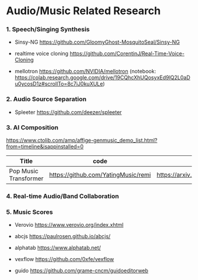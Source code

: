 # Audio/Music Related Research

### 1. Speech/Singing Synthesis

- Sinsy-NG https://github.com/GloomyGhost-MosquitoSeal/Sinsy-NG

- realtime voice cloning https://github.com/CorentinJ/Real-Time-Voice-Cloning

- mellotron https://github.com/NVIDIA/mellotron (notebook: https://colab.research.google.com/drive/19CQhcXhUQosyxEd9lQ2L0aDu0ycosD1z#scrollTo=8c7iJ0kuXULe)

### 2. Audio Source Separation

- Spleeter https://github.com/deezer/spleeter

### 3. AI Composition

https://www.ctolib.com/amp/affige-genmusic_demo_list.html?from=timeline&isappinstalled=0

| Title       | code        | paper     | demo  |
| ----------- | ----------- | --------- | ----- |
| Pop Music Transformer | https://github.com/YatingMusic/remi | https://arxiv.org/abs/2002.00212 | https://vibertthio.com/transformer/ |

### 4. Real-time Audio/Band Collaboration

### 5. Music Scores

- Verovio https://www.verovio.org/index.xhtml

- abcjs https://paulrosen.github.io/abcjs/

- alphatab https://www.alphatab.net/

- vexflow https://github.com/0xfe/vexflow

- guido https://github.com/grame-cncm/guidoeditorweb
